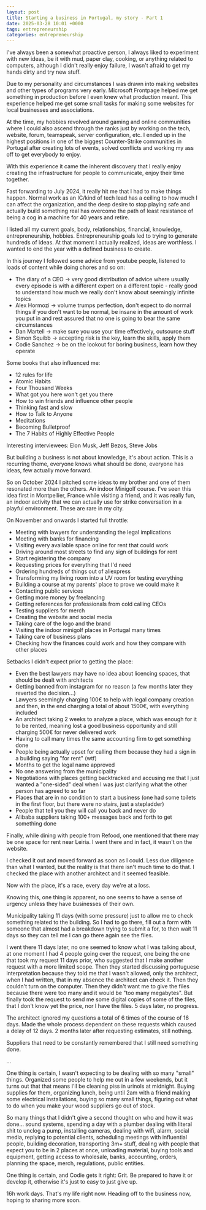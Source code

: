```yaml
---
layout: post
title: Starting a business in Portugal, my story - Part 1
date: 2025-03-28 10:01 +0000
tags: entrepreneurship 
categories: entrepreneurship
---
```



I've always been a somewhat proactive person, I always liked to experiment with new ideas, be it with mud, paper clay, cooking, or anything related to computers, although I didn't really enjoy failure, I wasn't afraid to get my hands dirty and try new stuff.

Due to my personality and circumstances I was drawn into making websites and other types of programs very early. Microsoft Frontpage helped me get something in production before I even knew what production meant. This experience helped me get some small tasks for making some websites for local businesses and associations.

At the time, my hobbies revolved around gaming and online communities where I could also ascend through the ranks just by working on the tech, website, forum, teamspeak, server configuration, etc. I ended up in the highest positions in one of the biggest Counter-Strike communities in Portugal after creating lots of events, solved conflicts and working my ass off to get everybody to enjoy. 

With this experience it came the inherent discovery that I really enjoy creating the infrastructure for people to communicate, enjoy their time together.

Fast forwarding to July 2024, it really hit me that I had to make things happen. Normal work as an IC/kind of tech lead has a ceiling to how much I can affect the organization, and the deep desire to stop playing safe and actually build something real has overcome the path of least resistance of being a cog in a machine for 40 years and retire.

I listed all my current goals, body, relationships, financial, knowledge, entrepreneurship, hobbies. Entrepreneurship goals led to trying to generate hundreds of ideas. At that moment I actually realized, ideas are worthless. I wanted to end the year with a defined business to create.

In this journey I followed some advice from youtube people, listened to loads of content while doing chores and so on:
- The diary of a CEO -> very good distribution of advice where usually every episode is with a different expert on a different topic - really good to understand how much we really don't know about seemingly infinite topics
- Alex Hormozi -> volume trumps perfection, don't expect to do normal things if you don't want to be normal, be insane in the amount of work you put in and rest assured that no one is going to bear the same circumstances
- Dan Martell -> make sure you use your time effectively, outsource stuff
- Simon Squibb -> accepting risk is the key, learn the skills, apply them
- Codie Sanchez -> be on the lookout for boring business, learn how they operate

Some books that also influenced me:
- 12 rules for life
- Atomic Habits
- Four Thousand Weeks
- What got you here won't get you there
- How to win friends and influence other people
- Thinking fast and slow
- How to Talk to Anyone
- Meditations
- Becoming Bulletproof
- The 7 Habits of Highly Effective People

Interesting interviewees: Elon Musk, Jeff Bezos, Steve Jobs

But building a business is not about knowledge, it's about action. This is a recurring theme, everyone knows what should be done, everyone has ideas, few actually move forward.

So on October 2024 I pitched some ideas to my brother and one of them resonated more than the others. An indoor Minigolf course. I've seen this idea first in Montpellier, France while visiting a friend, and it was really fun, an indoor activity that we can actually use for strike conversation in a playful environment. These are rare in my city.

On November and onwards I started full throttle:

- Meeting with lawyers for understanding the legal implications
- Meeting with banks for financing
- Visiting every available space online for rent that could work
- Driving around most streets to find any sign of buildings for rent
- Start registering the company
- Requesting prices for everything that I'd need
- Ordering hundreds of things out of aliexpress
- Transforming my living room into a UV room for testing everything
- Building a course at my parents' place to prove we could make it
- Contacting public services
- Getting more money by freelancing
- Getting references for professionals from cold calling CEOs
- Testing suppliers for merch
- Creating the website and social media
- Taking care of the logo and the brand
- Visiting the indoor minigolf places in Portugal many times
- Taking care of business plans
- Checking how the finances could work and how they compare with other places


Setbacks I didn't expect prior to getting the place:
- Even the best lawyers may have no idea about licencing spaces, that should be dealt with architects 
- Getting banned from instagram for no reason (a few months later they reverted the decision...)
- Lawyers seemingly charging 100€ to help with legal company creation and then, in the end charging a total of about 1500€, with everything included
- An architect taking 2 weeks to analyze a place, which was enough for it to be rented, meaning lost a good business opportunity and still charging 500€ for never delivered work
- Having to call many times the same accounting firm to get something done
- People being actually upset for calling them because they had a sign in a building saying "for rent" (wtf)
- Months to get the legal name approved
- No one answering from the municipality
- Negotiations with places getting backtracked and accusing me that I just wanted a "one-sided" deal when I was just clarifying what the other person has agreed to so far
- Places that are in no condition to start a business (one had some toilets in the first floor, but there were no stairs, just a stepladder)
- People that tell you they will call you back and never do
- Alibaba suppliers taking 100+ messages back and forth to get something done

Finally, while dining with people from Refood, one mentioned that there may be one space for rent near Leiria. I went there and in fact, it wasn't on the website. 

I checked it out and moved forward as soon as I could. Less due diligence than what I wanted, but the reality is that there isn't much time to do that. I checked the place with another architect and it seemed feasible.

Now with the place, it's a race, every day we're at a loss.

Knowing this, one thing is apparent, no one seems to have a sense of urgency unless they have businesses of their own.

Municipality taking 11 days (with some pressure) just to allow me to check something related to the building. So I had to go there, fill out a form with someone that almost had a breakdown trying to submit a for, to then wait 11 days so they can tell me I can go there again see the files.

I went there 11 days later, no one seemed to know what I was talking about, at one moment I had 4 people going over the request, one being the one that took my request 11 days prior, who suggested that I make another request with a more limited scope. Then they started discussing portuguese interpretation because they told me that I wasn't allowed, only the architect, when I had written, that in my absence the architect can check it. Then they couldn't turn on the computer. Then they didn't want me to give the files because there were too many and it would be "too many megabytes". But finally took the request to send me some digital copies of some of the files, that I don't know yet the price, nor I have the files. 5 days later, no progress.

The architect ignored my questions a total of 6 times of the course of 16 days. Made the whole process dependent on these requests which caused a delay of 12 days. 2 months later after requesting estimates, still nothing.

Suppliers that need to be constantly remembered that I still need something done.

...

One thing is certain, I wasn't expecting to be dealing with so many "small" things. Organized some people to help me out in a few weekends, but it turns out that that means I'll be cleaning piss in urinols at midnight. Buying supplies for them, organizing lunch, being until 2am with a friend making some electrical installations, buying so many small things, figuring out what to do when you make your wood suppliers go out of stock.

So many things that I didn't give a second thought on who and how it was done... sound systems, spending a day with a plumber dealing with literal shit to unclog a pump, installing cameras, dealing with wifi, alarm, social media, replying to potential clients, scheduling meetings with influential people, building decoration, transporting 3m+ stuff, dealing with people that expect you to be in 2 places at once, unloading material, buying tools and equipment, getting access to wholesale, banks, accounting, orders, planning the space, merch, regulations, public entities.

One thing is certain, and Codie gets it right: Grit. Be prepared to have it or develop it, otherwise it's just to easy to just give up.

16h work days. That's my life right now. Heading off to the business now, hoping to sharing more soon.
